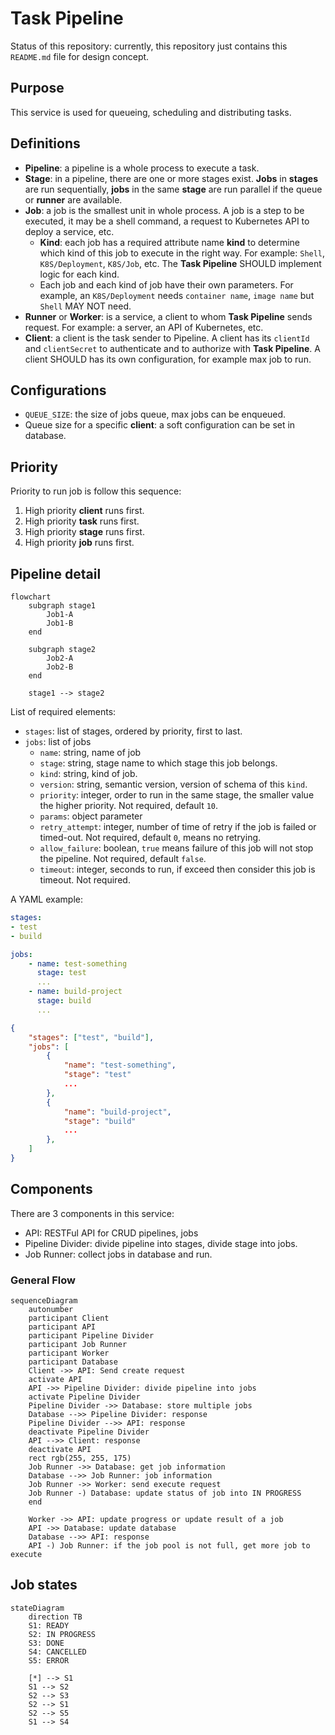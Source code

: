 # Task Pipeline

Status of this repository: currently, this repository just contains this `README.md` file for design concept.

## Purpose

This service is used for queueing, scheduling and distributing tasks.


## Definitions

- **Pipeline**: a pipeline is a whole process to execute a task.
- **Stage**: in a pipeline, there are one or more stages exist. **Jobs** in **stages** are run sequentially, **jobs** in the same **stage** are run parallel if the queue or **runner** are available.
- **Job**: a job is the smallest unit in whole process. A job is a step to be executed, it may be a shell command, a request to Kubernetes API to deploy a service, etc.
  - **Kind**: each job has a required attribute name **kind** to determine which kind of this job to execute in the right way. For example: `Shell`, `K8S/Deployment`, `K8S/Job`, etc. The **Task Pipeline** SHOULD implement logic for each kind.
  - Each job and each kind of job have their own parameters. For example, an `K8S/Deployment` needs `container name`, `image name` but `Shell` MAY NOT need.
- **Runner** or **Worker**: is a service, a client to whom **Task Pipeline** sends request. For example: a server, an API of Kubernetes, etc.
- **Client**: a client is the task sender to Pipeline. A client has its `clientId` and `clientSecret` to authenticate and to authorize with **Task Pipeline**. A client SHOULD has its own configuration, for example max job to run.

## Configurations

- `QUEUE_SIZE`: the size of jobs queue, max jobs can be enqueued.
- Queue size for a specific **client**: a soft configuration can be set in database.

## Priority

Priority to run job is follow this sequence:

1. High priority **client** runs first.
2. High priority **task** runs first.
3. High priority **stage** runs first.
4. High priority **job** runs first.

## Pipeline detail

```mermaid
flowchart
    subgraph stage1
        Job1-A
        Job1-B
    end

    subgraph stage2
        Job2-A
        Job2-B
    end

    stage1 --> stage2
```

List of required elements:

- `stages`: list of stages, ordered by priority, first to last.
- `jobs`: list of jobs
  - `name`: string, name of job
  - `stage`: string, stage name to which stage this job belongs.
  - `kind`: string, kind of job.
  - `version`: string, semantic version, version of schema of this `kind`.
  - `priority`: integer, order to run in the same stage, the smaller value the higher priority. Not required, default `10`.
  - `params`: object parameter
  - `retry_attempt`: integer, number of time of retry if the job is failed or timed-out. Not required, default `0`, means no retrying.
  - `allow_failure`: boolean, `true` means failure of this job will not stop the pipeline. Not required, default `false`.
  - `timeout`: integer, seconds to run, if exceed then consider this job is timeout. Not required.

A YAML example:

```yaml
stages:
- test
- build

jobs:
    - name: test-something
      stage: test
      ...
    - name: build-project
      stage: build
      ...
```

```json
{
    "stages": ["test", "build"],
    "jobs": [
        {
            "name": "test-something",
            "stage": "test"
            ...
        },
        {
            "name": "build-project",
            "stage": "build"
            ...
        },
    ]
}
```

## Components

There are 3 components in this service:
- API: RESTFul API for CRUD pipelines, jobs
- Pipeline Divider: divide pipeline into stages, divide stage into jobs.
- Job Runner: collect jobs in database and run.

### General Flow

```mermaid
sequenceDiagram
    autonumber
    participant Client
    participant API
    participant Pipeline Divider
    participant Job Runner
    participant Worker
    participant Database
    Client ->> API: Send create request
    activate API
    API ->> Pipeline Divider: divide pipeline into jobs
    activate Pipeline Divider
    Pipeline Divider ->> Database: store multiple jobs
    Database -->> Pipeline Divider: response 
    Pipeline Divider -->> API: response
    deactivate Pipeline Divider
    API -->> Client: response
    deactivate API
    rect rgb(255, 255, 175)
    Job Runner ->> Database: get job information
    Database -->> Job Runner: job information
    Job Runner ->> Worker: send execute request
    Job Runner -) Database: update status of job into IN PROGRESS
    end

    Worker ->> API: update progress or update result of a job
    API ->> Database: update database
    Database -->> API: response
    API -) Job Runner: if the job pool is not full, get more job to execute
```

## Job states

```mermaid
stateDiagram
    direction TB
    S1: READY
    S2: IN PROGRESS
    S3: DONE
    S4: CANCELLED
    S5: ERROR

    [*] --> S1
    S1 --> S2
    S2 --> S3
    S2 --> S1
    S2 --> S5
    S1 --> S4
```
